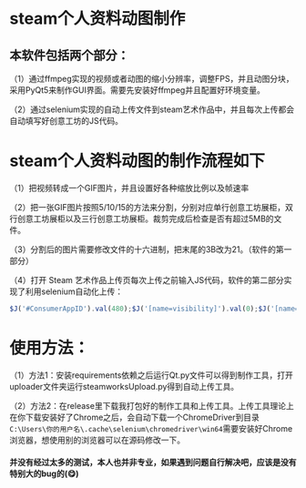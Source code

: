 # **steam个人资料动图制作**
## **本软件包括两个部分：**
 （1）通过ffmpeg实现的视频或者动图的缩小分辨率，调整FPS，并且动图分块，采用PyQt5来制作GUI界面。需要先安装好ffmpeg并且配置好环境变量。

 （2）通过selenium实现的自动上传文件到steam艺术作品中，并且每次上传都会自动填写好创意工坊的JS代码。

# steam个人资料动图的制作流程如下
 （1）把视频转成一个GIF图片，并且设置好各种缩放比例以及帧速率
 
（2）把一张GIF图片按照5/10/15的方法来分割，分别对应单行创意工坊展柜，双行创意工坊展柜以及三行创意工坊展柜。裁剪完成后检查是否有超过5MB的文件。

（3）分割后的图片需要修改文件的十六进制，把末尾的3B改为21。（软件的第一部分）

（4）打开 Steam 艺术作品上传页每次上传之前输入JS代码，软件的第二部分实现了利用selenium自动化上传：
```javascript
$J('#ConsumerAppID').val(480);$J('[name=visibility]').val(0);$J('[name=file_type]').val(0);
```

# 使用方法：
（1）方法1：安装requirements依赖之后运行Qt.py文件可以得到制作工具，打开uploader文件夹运行steamworksUpload.py得到自动上传工具。

（2）方法2：在release里下载我打包好的制作工具和上传工具。上传工具理论上在你下载安装好了Chrome之后，会自动下载一个ChromeDriver到目录
`C:\Users\你的用户名\.cache\selenium\chromedriver\win64`需要安装好Chrome浏览器，想使用别的浏览器可以在源码修改一下。

#### 并没有经过太多的测试，本人也并非专业，如果遇到问题自行解决吧，应该是没有特别大的bug的(😋)